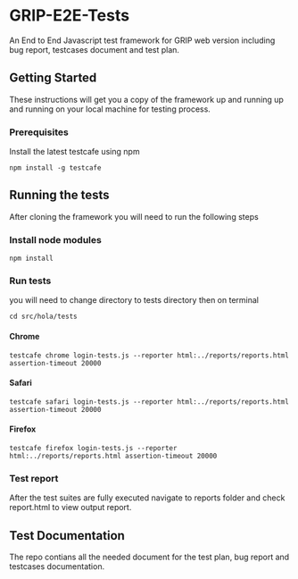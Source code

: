 # GRIP-E2E-Tests
An End to End Javascript test framework for GRIP web version including bug report, testcases document and test plan.
## Getting Started
These instructions will get you a copy of the framework up and running up and running on your local machine for testing process.
### Prerequisites
Install the latest testcafe using npm
```
npm install -g testcafe
```

## Running the tests
After cloning the framework you will need to run the following steps
### Install node modules
```
npm install
```
### Run tests
you will need to change directory to tests directory then on terminal 

```
cd src/hola/tests
```

#### Chrome
```
testcafe chrome login-tests.js --reporter html:../reports/reports.html assertion-timeout 20000
```
#### Safari
```
testcafe safari login-tests.js --reporter html:../reports/reports.html assertion-timeout 20000
```

#### Firefox
```
testcafe firefox login-tests.js --reporter html:../reports/reports.html assertion-timeout 20000
```

### Test report
After the test suites are fully executed navigate to reports folder and check report.html to view output report.


## Test Documentation
The repo contians all the needed document for the test plan, bug report and testcases documentation.
